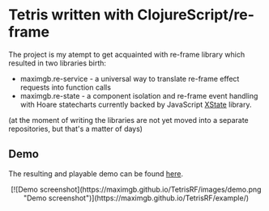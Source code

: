 # Tetris written with ClojureScript/re-frame

The project is my atempt to get acquainted with re-frame library which resulted in two libraries birth:

- maximgb.re-service - a universal way to translate re-frame effect requests into function calls
- maximgb.re-state   - a component isolation and re-frame event handling with Hoare statecharts currently backed
                       by JavaScript [XState](https://xstate.js.org) library.

(at the moment of writing the libraries are not yet moved into a separate repositories, but that's a matter of days)

## Demo

The resulting and playable demo can be found [here](https://maximgb.github.io/TetrisRF/example/).
<div style="text-align: center">
  [![Demo screenshot](https://maximgb.github.io/TetrisRF/images/demo.png "Demo screenshot")](https://maximgb.github.io/TetrisRF/example/)
</div>
